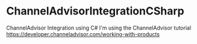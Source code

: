 # ChannelAdvisorIntegrationCSharp
ChannelAdvisor Integration using C#
I'm using the ChannelAdvisor tutorial https://developer.channeladvisor.com/working-with-products
